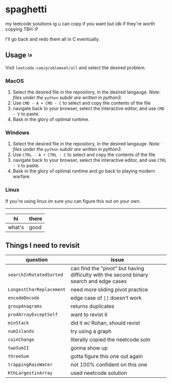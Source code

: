 # spaghetti

my leetcode solutions
ig u can copy if you want but idk if they're worth copying TBH :P

I'll go back and redo them all in C eventually.


## Usage <sup><sub>\s</sub></sup>
Visit `leetcode.com/problemset/all` and select the desired problem.

### MacOS
1. Select the desired file in the repository, in the desired langauge. *Note: files under the* `python` *subdir are written in python3.*
2. Use `CMD - A + CMD - C` to select and copy the contents of the file
3. navigate back to your browser, select the interactive editor, and use `CMD - V` to paste.
4. Bask in the glory of optimal runtime.


### Windows
1. Select the desired file in the repository, in the desired langauge. *Note: files under the* `python` *subdir are written in python3.*
2. Use `CTRL - A + CTRL - C` to select and copy the contents of the file
3. navigate back to your browser, select the interactive editor, and use `CTRL - V` to paste.
4. Bask in the glory of optimal runtime and go back to playing modern warfare.

### Linux
If you're using linux im sure you can figure this out on your own.


___ 

|hi    |there |
|------|------|
|what's|good  |



## Things I need to revisit


|question|issue|
|---|---|
|`searchInRotatedSorted`|can find the "pivot" but having difficulty with the second binary search and edge cases|
|`LongestCharReplacement`|need more sliding pivot practice|
|`encodeDecode`| edge case of `[]` doesn't work|
|`groupAnagrams`|returns duplicates|
|`prodArrayExceptSelf`|want to revist it|
|`minStack`|did it w/ Rohan, should revist|
|`numIslands`|try using a graph|
|`coinChange`|literally copied the neetcode soln|
|`twoSumII`|gonna show up|
|`threeSum`|gotta figure this one out again|
|`trappingRainWater`|not 100% confident on this one|
|`KthLargestinArray`|used neetcode solution|


